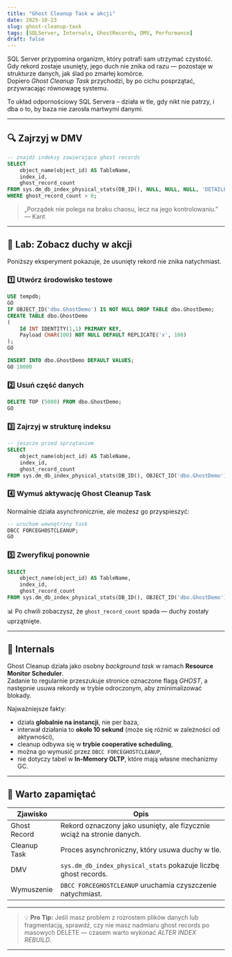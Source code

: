 ```yaml
---
title: "Ghost Cleanup Task w akcji"
date: 2025-10-23
slug: ghost-cleanup-task
tags: [SQLServer, Internals, GhostRecords, DMV, Performance]
draft: false
---
```


SQL Server przypomina organizm, który potrafi sam utrzymać czystość.  
Gdy rekord zostaje usunięty, jego duch nie znika od razu — pozostaje w strukturze danych, jak ślad po zmarłej komórce.  
Dopiero *Ghost Cleanup Task* przychodzi, by po cichu posprzątać, przywracając równowagę systemu.

To układ odpornościowy SQL Servera – działa w tle, gdy nikt nie patrzy, i dba o to, by baza nie zarosła martwymi danymi.

---

## 🔍 Zajrzyj w DMV

```sql
-- znajdź indeksy zawierające ghost records
SELECT 
    object_name(object_id) AS TableName, 
    index_id, 
    ghost_record_count
FROM sys.dm_db_index_physical_stats(DB_ID(), NULL, NULL, NULL, 'DETAILED')
WHERE ghost_record_count > 0;
```
> „Porządek nie polega na braku chaosu, lecz na jego kontrolowaniu.” — Kant

---

## 🧪 Lab: Zobacz duchy w akcji

Poniższy eksperyment pokazuje, że usunięty rekord nie znika natychmiast.

### 1️⃣ Utwórz środowisko testowe

```sql
USE tempdb;
GO
IF OBJECT_ID('dbo.GhostDemo') IS NOT NULL DROP TABLE dbo.GhostDemo;
CREATE TABLE dbo.GhostDemo
(
    Id INT IDENTITY(1,1) PRIMARY KEY,
    Payload CHAR(100) NOT NULL DEFAULT REPLICATE('x', 100)
);
GO

INSERT INTO dbo.GhostDemo DEFAULT VALUES;
GO 10000
```

### 2️⃣ Usuń część danych

```sql
DELETE TOP (5000) FROM dbo.GhostDemo;
GO
```

### 3️⃣ Zajrzyj w strukturę indeksu

```sql
-- jeszcze przed sprzątaniem
SELECT 
    object_name(object_id) AS TableName, 
    index_id, 
    ghost_record_count
FROM sys.dm_db_index_physical_stats(DB_ID(), OBJECT_ID('dbo.GhostDemo'), NULL, NULL, 'DETAILED');
```

### 4️⃣ Wymuś aktywację Ghost Cleanup Task

Normalnie działa asynchronicznie, ale możesz go przyspieszyć:

```sql
-- uruchom wewnętrzny task
DBCC FORCEGHOSTCLEANUP;
GO
```

### 5️⃣ Zweryfikuj ponownie

```sql
SELECT 
    object_name(object_id) AS TableName, 
    index_id, 
    ghost_record_count
FROM sys.dm_db_index_physical_stats(DB_ID(), OBJECT_ID('dbo.GhostDemo'), NULL, NULL, 'DETAILED');
```
📊 Po chwili zobaczysz, że `ghost_record_count` spada — duchy zostały uprzątnięte.

---

## 🔬 Internals

Ghost Cleanup działa jako osobny *background task* w ramach **Resource Monitor Scheduler**.  
Zadanie to regularnie przeszukuje stronice oznaczone flagą *GHOST*, a następnie usuwa rekordy w trybie odroczonym, aby zminimalizować blokady.

Najważniejsze fakty:
- działa **globalnie na instancji**, nie per baza,
- interwał działania to **około 10 sekund** (może się różnić w zależności od aktywności),
- cleanup odbywa się w **trybie cooperative scheduling**,
- można go wymusić przez `DBCC FORCEGHOSTCLEANUP`,
- nie dotyczy tabel w **In-Memory OLTP**, które mają własne mechanizmy GC.

---

## 🧠 Warto zapamiętać

| Zjawisko | Opis |
|-----------|------|
| Ghost Record | Rekord oznaczony jako usunięty, ale fizycznie wciąż na stronie danych. |
| Cleanup Task | Proces asynchroniczny, który usuwa duchy w tle. |
| DMV | `sys.dm_db_index_physical_stats` pokazuje liczbę ghost records. |
| Wymuszenie | `DBCC FORCEGHOSTCLEANUP` uruchamia czyszczenie natychmiast. |

---

> 💡 **Pro Tip:** Jeśli masz problem z rozrostem plików danych lub fragmentacją, sprawdź, czy nie masz nadmiaru ghost records po masowych DELETE — czasem warto wykonać *ALTER INDEX REBUILD*.

---

